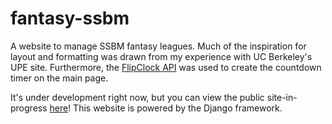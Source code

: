 # fantasy-ssbm
A website to manage SSBM fantasy leagues. Much of the inspiration for layout and formatting was drawn from my experience with UC Berkeley's UPE site. Furthermore, the [FlipClock API](http://flipclockjs.com/) was used to create the countdown timer on the main page. 

It's under development right now, but you can view the public site-in-progress [here](http://fantasy-ssbm.appspot.com)! This website is powered by the Django framework.
